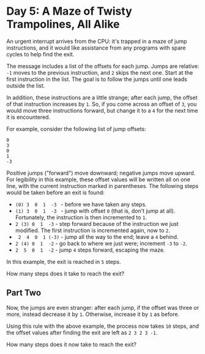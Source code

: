 # Day 5: A Maze of Twisty Trampolines, All Alike

An urgent interrupt arrives from the CPU: it's trapped in a maze of jump instructions, and it would like assistance from any programs with spare cycles to help find the exit.

The message includes a list of the offsets for each jump. Jumps are relative: `-1` moves to the previous instruction, and `2` skips the next one. Start at the first instruction in the list. The goal is to follow the jumps until one leads outside the list.

In addition, these instructions are a little strange; after each jump, the offset of that instruction increases by `1`. So, if you come across an offset of `3`, you would move three instructions forward, but change it to a `4` for the next time it is encountered.

For example, consider the following list of jump offsets:

```
0
3
0
1
-3
```

Positive jumps ("forward") move downward; negative jumps move upward. For legibility in this example, these offset values will be written all on one line, with the current instruction marked in parentheses. The following steps would be taken before an exit is found:

  - `(0) 3  0  1  -3 ` - before we have taken any steps.
  - `(1) 3  0  1  -3 ` - jump with offset `0` (that is, don't jump at all). Fortunately, the instruction is then incremented to `1`.
  - ` 2 (3) 0  1  -3 ` - step forward because of the instruction we just modified. The first instruction is incremented again, now to `2`.
  - ` 2  4  0  1 (-3)` - jump all the way to the end; leave a `4` behind.
  - ` 2 (4) 0  1  -2 ` - go back to where we just were; increment `-3` to `-2`.
  - ` 2  5  0  1  -2 ` - jump `4` steps forward, escaping the maze.

In this example, the exit is reached in `5` steps.

How many steps does it take to reach the exit?

## Part Two

Now, the jumps are even stranger: after each jump, if the offset was three or more, instead decrease it by `1`. Otherwise, increase it by `1` as before.

Using this rule with the above example, the process now takes `10` steps, and the offset values after finding the exit are left as `2 3 2 3 -1`.

How many steps does it now take to reach the exit?